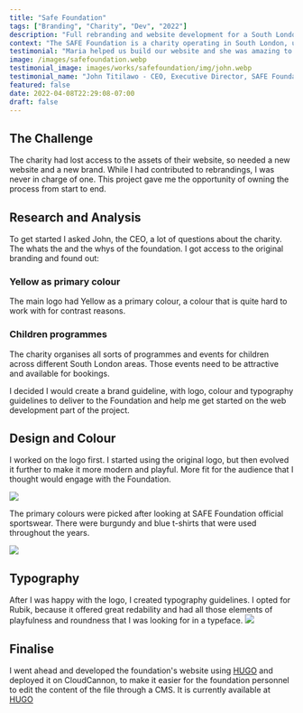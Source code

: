 ```yaml
---
title: "Safe Foundation"
tags: ["Branding", "Charity", "Dev", "2022"]
description: "Full rebranding and website development for a South London charity."
context: "The SAFE Foundation is a charity operating in South London, using the power of football to each young children to live healthily. It organises several sport programmes for different ages, focusing on good sport ethics."
testimonial: "Maria helped us build our website and she was amazing to work with. She was able to clearly elicit our requirements, set some clear expectations with us and was really patient in guiding us through the project. Her ability to simplify complex information was amazing and her ability to use fantastic visual tools to walk us through the process was really good in helping us execute the project and go live successfully. I'd recommend Maria to anyone who wishes to work with a really knowledgeable and experienced web developer"
image: /images/safefoundation.webp
testimonial_image: images/works/safefoundation/img/john.webp
testimonial_name: "John Titilawo - CEO, Executive Director, SAFE Foundation"
featured: false
date: 2022-04-08T22:29:08-07:00
draft: false
---
```


## The Challenge

The charity had lost access to the assets of their website, so needed a new website and a new brand. While I had contributed to rebrandings, I was never in charge of one. This project gave me the opportunity of owning the process from start to end. 

## Research and Analysis

To get started I asked John, the CEO, a lot of questions about the charity. The whats the and the whys of the foundation. I got access to the original branding and found out:

### Yellow as primary colour
The main logo had Yellow as a primary colour, a colour that is quite hard to work with for contrast reasons. 

### Children programmes
The charity organises all sorts of programmes and events for children across different South London areas. Those events need to be attractive and available for bookings.

I decided I would create a brand guideline, with logo, colour and typography guidelines to deliver to the Foundation and help me get started on the web development part of the project.
            
## Design and Colour

I worked on the logo first. I started using the original logo, but then evolved it further to make it more modern and playful. More fit for the audience that I thought would engage with the Foundation. 

![](/images/works/safefoundation/Evolution.webp)

The primary colours were picked after looking at SAFE Foundation official sportswear. There were burgundy and blue t-shirts that were used throughout the years. 

![](/images/works/safefoundation/MainColors.webp)

## Typography

After I was happy with the logo, I created typography guidelines. I opted for Rubik, because it offered great redability and had all those elements of playfulness and roundness that I was looking for in a typeface.
![](/images/works/safefoundation/Typography.webp)

## Finalise

I went ahead and developed the foundation's website using [HUGO](https://gohugo.io/) and deployed it on CloudCannon, to make it easier for the foundation personnel to edit the content of the file through a CMS. It is currently available at [HUGO](https://gohugo.io/)
